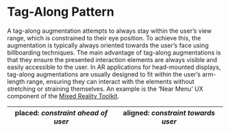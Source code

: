 # Tag-Along Pattern

A tag-along augmentation attempts to always stay within the user’s view range, which is constrained to their eye position. To achieve this, the augmentation is typically always oriented towards the user’s face using billboarding techniques. The main advantage of tag-along augmentations is that they ensure the presented interaction elements are always visible and easily accessible to the user. In AR applications for head-mounted displays, tag-along augmentations are usually designed to fit within the user’s arm-length range, ensuring they can interact with the elements without stretching or straining themselves. An example is the ‘Near Menu’ UX component of the [Mixed Reality Toolkit](https://learn.microsoft.com/windows/mixed-reality/mrtk-unity/mrtk3-overview).

| placed: _constraint ahead of user_ | aligned: _constraint towards user_ |
|---|---|